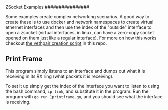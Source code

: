 ZSocket Examples
################

Some examples create complex networking scenarios. A good way to create these is to use docker and network namespaces to create virtual ethernet interfaces
and then use the index of the "outside" interface to open a zsocket (virtual interfaces, in linux, can have a zero-copy socket opened on them just like
a regular interface). For more on how this works checkout [the vethpair creation script](../utils) in this repo.

Print Frame
-----------
This program simply listens to an interface and dumps out what it is receiving in its RX ring (what packets it is receiving).

To set it up simply get the index of the interface you want to listen to using the bash command, `ip link`, and substitute
it in the program. Run the program with `go run 1printframe.go`, and you should see what the interface is receiving.
